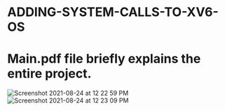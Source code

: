 # ADDING-SYSTEM-CALLS-TO-XV6-OS
# Main.pdf file briefly explains the entire project.
![Screenshot 2021-08-24 at 12 22 59 PM](https://user-images.githubusercontent.com/84308540/130570581-9f9e7b5a-8c6d-4191-91e2-9fd1ac62dcc5.png)
![Screenshot 2021-08-24 at 12 23 09 PM](https://user-images.githubusercontent.com/84308540/130570657-0f3db299-72d1-422a-a134-b392cb3de360.png)


